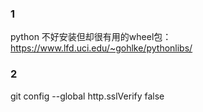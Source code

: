 ### 1
python 不好安装但却很有用的wheel包：
https://www.lfd.uci.edu/~gohlke/pythonlibs/
### 2
git config --global http.sslVerify false